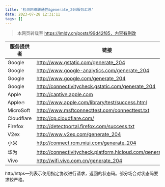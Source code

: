 ```yaml
---
title: '检测网络联通性&generate_204服务汇总'
date: 2023-07-28 12:31:11
tags: []
---
```


> 本网页转载至 https://imldy.cn/posts/99d42f85，内容有删改

| 服务提供者 | 链接                                                       | http/https | IP Version |
| ---------- | ---------------------------------------------------------- | ---------- | ---------- |
| Google     | http://www.gstatic.com/generate_204                        | 204/204    | 4+6        |
| Google     | http://www.google-analytics.com/generate_204               | 204/204    | 4+6        |
| Google     | http://www.google.com/generate_204                         | 204/204    | 4+6        |
| Google     | http://connectivitycheck.gstatic.com/generate_204          | 204/204    | 4+6        |
| Apple      | http://captive.apple.com                                   | 200/200    | 4+6        |
| Apple🔥     | http://www.apple.com/library/test/success.html             | 200/200    | 4+6        |
| MicroSoft  | http://www.msftconnecttest.com/connecttest.txt             | 200/error  | 4          |
| Cloudflare | http://cp.cloudflare.com/                                  | 204/204    | 4+6        |
| Firefox    | http://detectportal.firefox.com/success.txt                | 200/200    | 4+6        |
| V2ex       | http://www.v2ex.com/generate_204                           | 204/301    | 4+6        |
| 小米       | http://connect.rom.miui.com/generate_204                   | 204/204    | 4          |
| 华为       | http://connectivitycheck.platform.hicloud.com/generate_204 | 204/204    | 4          |
| Vivo       | http://wifi.vivo.com.cn/generate_204                       | 204/204    | 4          |

http/https一列表示使用指定协议进行请求，返回的状态码。部分场合对状态码要求较严格。